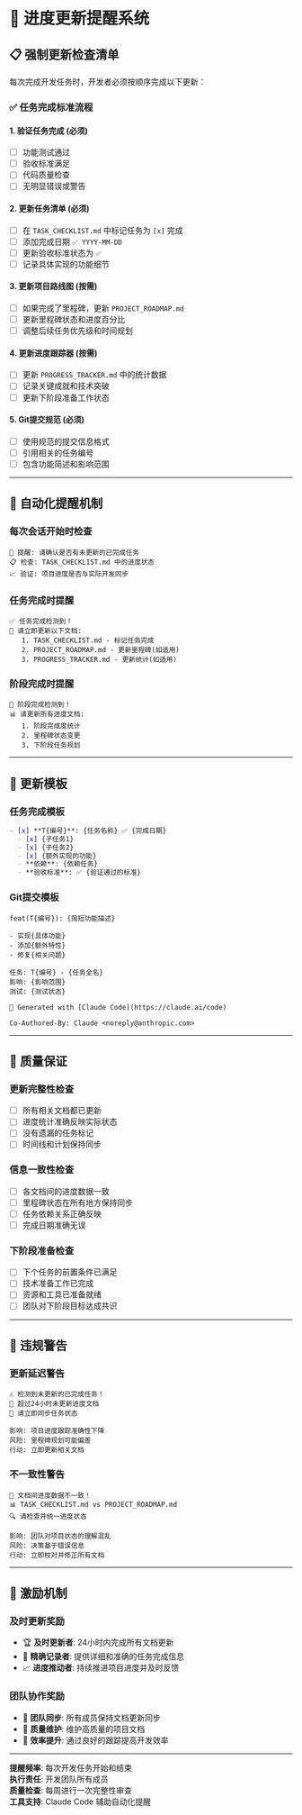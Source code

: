 # 🔔 进度更新提醒系统

## 📋 **强制更新检查清单**

每次完成开发任务时，开发者必须按顺序完成以下更新：

### ✅ **任务完成标准流程**

#### 1. 验证任务完成 (必须)
- [ ] 功能测试通过
- [ ] 验收标准满足
- [ ] 代码质量检查
- [ ] 无明显错误或警告

#### 2. 更新任务清单 (必须)
- [ ] 在 `TASK_CHECKLIST.md` 中标记任务为 `[x]` 完成
- [ ] 添加完成日期 `✅ YYYY-MM-DD`
- [ ] 更新验收标准状态为 `✅`
- [ ] 记录具体实现的功能细节

#### 3. 更新项目路线图 (按需)
- [ ] 如果完成了里程碑，更新 `PROJECT_ROADMAP.md`
- [ ] 更新里程碑状态和进度百分比
- [ ] 调整后续任务优先级和时间规划

#### 4. 更新进度跟踪器 (按需)
- [ ] 更新 `PROGRESS_TRACKER.md` 中的统计数据
- [ ] 记录关键成就和技术突破
- [ ] 更新下阶段准备工作状态

#### 5. Git提交规范 (必须)
- [ ] 使用规范的提交信息格式
- [ ] 引用相关的任务编号
- [ ] 包含功能简述和影响范围

---

## 🤖 **自动化提醒机制**

### 每次会话开始时检查
```
🔔 提醒: 请确认是否有未更新的已完成任务
📋 检查: TASK_CHECKLIST.md 中的进度状态
📈 验证: 项目进度是否与实际开发同步
```

### 任务完成时提醒
```
✅ 任务完成检测到！
🔄 请立即更新以下文档:
   1. TASK_CHECKLIST.md - 标记任务完成
   2. PROJECT_ROADMAP.md - 更新里程碑(如适用)
   3. PROGRESS_TRACKER.md - 更新统计(如适用)
```

### 阶段完成时提醒
```
🎉 阶段完成检测到！
📊 请更新所有进度文档:
   1. 阶段完成度统计
   2. 里程碑状态变更
   3. 下阶段任务规划
```

---

## 📝 **更新模板**

### 任务完成模板
```markdown
- [x] **T{编号}**: {任务名称} ✅ {完成日期}
  - [x] {子任务1}
  - [x] {子任务2}
  - [x] {额外实现的功能}
  - **依赖**: {依赖任务}
  - **验收标准**: ✅ {验证通过的标准}
```

### Git提交模板
```
feat(T{编号}): {简短功能描述}

- 实现{具体功能}
- 添加{额外特性}
- 修复{相关问题}

任务: T{编号} - {任务全名}
影响: {影响范围}
测试: {测试状态}

🤖 Generated with [Claude Code](https://claude.ai/code)

Co-Authored-By: Claude <noreply@anthropic.com>
```

---

## 🎯 **质量保证**

### 更新完整性检查
- [ ] 所有相关文档都已更新
- [ ] 进度统计准确反映实际状态
- [ ] 没有遗漏的任务标记
- [ ] 时间线和计划保持同步

### 信息一致性检查  
- [ ] 各文档间的进度数据一致
- [ ] 里程碑状态在所有地方保持同步
- [ ] 任务依赖关系正确反映
- [ ] 完成日期准确无误

### 下阶段准备检查
- [ ] 下个任务的前置条件已满足
- [ ] 技术准备工作已完成
- [ ] 资源和工具已准备就绪
- [ ] 团队对下阶段目标达成共识

---

## 🚨 **违规警告**

### 更新延迟警告
```
⚠️ 检测到未更新的已完成任务！
📅 超过24小时未更新进度文档
🔄 请立即同步任务状态

影响: 项目进度跟踪准确性下降
风险: 里程碑规划可能偏差
行动: 立即更新相关文档
```

### 不一致性警告
```
🚫 文档间进度数据不一致！
📊 TASK_CHECKLIST.md vs PROJECT_ROADMAP.md
🔍 请检查并统一进度状态

影响: 团队对项目状态的理解混乱
风险: 决策基于错误信息
行动: 立即校对并修正所有文档
```

---

## 🎉 **激励机制**

### 及时更新奖励
- 🏆 **及时更新者**: 24小时内完成所有文档更新
- 🎯 **精确记录者**: 提供详细和准确的任务完成信息  
- 📈 **进度推动者**: 持续推进项目进度并及时反馈

### 团队协作奖励
- 🤝 **团队同步**: 所有成员保持文档更新同步
- 💫 **质量维护**: 维护高质量的项目文档
- 🚀 **效率提升**: 通过良好的跟踪提高开发效率

---

**提醒频率**: 每次开发任务开始和结束  
**执行责任**: 开发团队所有成员  
**质量检查**: 每周进行一次完整性审查  
**工具支持**: Claude Code 辅助自动化提醒